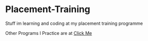 # Placement-Training
Stuff im learning and coding at my placement training programme

Other Programs I Practice are at [Click Me](https://github.com/aryannaik225/Python-Practice)
